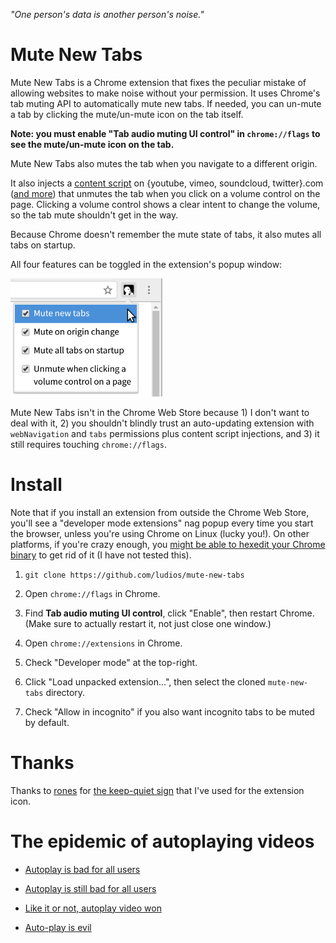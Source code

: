 *"One person's data is another person's noise."*

Mute New Tabs
===
Mute New Tabs is a Chrome extension that fixes the peculiar mistake of allowing
websites to make noise without your permission.  It uses Chrome's tab muting API
to automatically mute new tabs.  If needed, you can un-mute a tab by clicking the
mute/un-mute icon on the tab itself.

**Note: you must enable "Tab audio muting UI control" in `chrome://flags` to see the
mute/un-mute icon on the tab.**

Mute New Tabs also mutes the tab when you navigate to a different origin.

It also injects a [content script](https://github.com/ludios/mute-new-tabs/blob/master/unmute_content.js)
on {youtube, vimeo, soundcloud, twitter}.com
([and more](https://github.com/ludios/mute-new-tabs/blob/master/manifest.json#L19))
that unmutes the tab when you click on a volume control on the page.
Clicking a volume control shows a clear intent to change the volume, so the
tab mute shouldn't get in the way.

Because Chrome doesn't remember the mute state of tabs, it also mutes all
tabs on startup.

All four features can be toggled in the extension's popup window:

<img src="screenshot.png" alt="Screenshot of menu showing 'Mute new tabs',
'Mute on origin change', 'Mute all tabs on startup', and
'Unmute when clicking a volume control on a page'" width="243" height="189">

Mute New Tabs isn't in the Chrome Web Store because 1) I don't want to deal
with it, 2) you shouldn't blindly trust an auto-updating extension with
`webNavigation` and `tabs` permissions plus content script injections, and
3) it still requires touching `chrome://flags`.


Install
===
Note that if you install an extension from outside the Chrome Web Store, you'll see a
"developer mode extensions" nag popup every time you start the browser, unless you're
using Chrome on Linux (lucky you!).  On other platforms, if you're crazy enough, you
[might be able to hexedit your Chrome binary](http://stackoverflow.com/questions/23055651/disable-developer-mode-extensions-pop-up)
to get rid of it (I have not tested this).

1.	`git clone https://github.com/ludios/mute-new-tabs`

2.	Open `chrome://flags` in Chrome.

3.	Find **Tab audio muting UI control**, click "Enable", then restart Chrome.
	(Make sure to actually restart it, not just close one window.)

4.	Open `chrome://extensions` in Chrome.

5.	Check "Developer mode" at the top-right.

6.	Click "Load unpacked extension...", then select the cloned `mute-new-tabs` directory.

7.	Check "Allow in incognito" if you also want incognito tabs to be muted by default.


Thanks
===
Thanks to [rones](https://openclipart.org/user-detail/rones) for
[the keep-quiet sign](https://openclipart.org/detail/219746/keep-quiet-sign) that I've used for the extension icon.


The epidemic of autoplaying videos
===
*	[Autoplay is bad for all users](http://www.punkchip.com/autoplay-is-bad-for-all-users/)

*	[Autoplay is still bad for all users](http://www.punkchip.com/autoplay-is-still-bad-for-all-users/)

*	[Like it or not, autoplay video won](http://digiday.com/publishers/autoplay-video-beat-regular-video-sorry-guys/)

*	[Auto-play is evil](https://askleo.com/auto-play-is-evil/)
